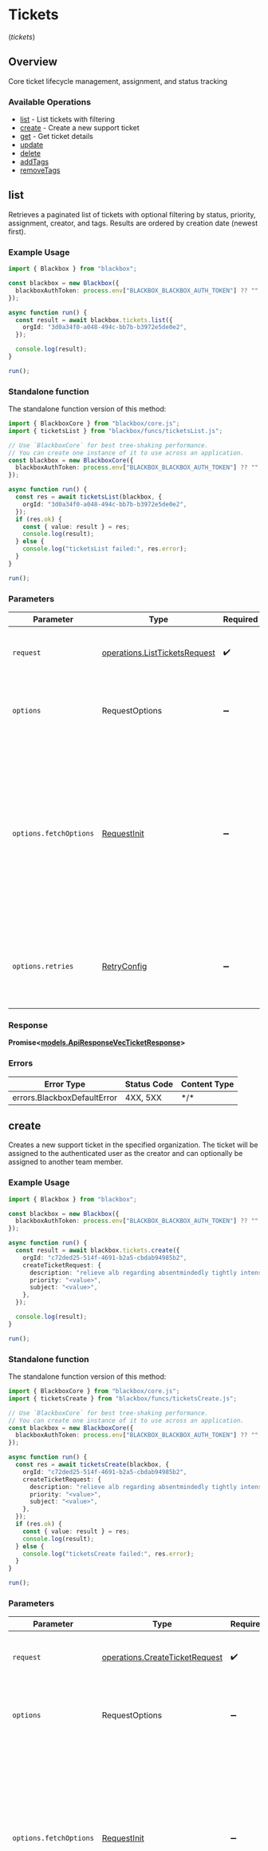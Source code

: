 # Tickets
(*tickets*)

## Overview

Core ticket lifecycle management, assignment, and status tracking

### Available Operations

* [list](#list) - List tickets with filtering
* [create](#create) - Create a new support ticket
* [get](#get) - Get ticket details
* [update](#update)
* [delete](#delete)
* [addTags](#addtags)
* [removeTags](#removetags)

## list

Retrieves a paginated list of tickets with optional filtering by status, priority, assignment, creator, and tags. Results are ordered by creation date (newest first).

### Example Usage

<!-- UsageSnippet language="typescript" operationID="list_tickets" method="get" path="/api/v0/organizations/{org_id}/tickets" -->
```typescript
import { Blackbox } from "blackbox";

const blackbox = new Blackbox({
  blackboxAuthToken: process.env["BLACKBOX_BLACKBOX_AUTH_TOKEN"] ?? "",
});

async function run() {
  const result = await blackbox.tickets.list({
    orgId: "3d0a34f0-a048-494c-bb7b-b3972e5de0e2",
  });

  console.log(result);
}

run();
```

### Standalone function

The standalone function version of this method:

```typescript
import { BlackboxCore } from "blackbox/core.js";
import { ticketsList } from "blackbox/funcs/ticketsList.js";

// Use `BlackboxCore` for best tree-shaking performance.
// You can create one instance of it to use across an application.
const blackbox = new BlackboxCore({
  blackboxAuthToken: process.env["BLACKBOX_BLACKBOX_AUTH_TOKEN"] ?? "",
});

async function run() {
  const res = await ticketsList(blackbox, {
    orgId: "3d0a34f0-a048-494c-bb7b-b3972e5de0e2",
  });
  if (res.ok) {
    const { value: result } = res;
    console.log(result);
  } else {
    console.log("ticketsList failed:", res.error);
  }
}

run();
```

### Parameters

| Parameter                                                                                                                                                                      | Type                                                                                                                                                                           | Required                                                                                                                                                                       | Description                                                                                                                                                                    |
| ------------------------------------------------------------------------------------------------------------------------------------------------------------------------------ | ------------------------------------------------------------------------------------------------------------------------------------------------------------------------------ | ------------------------------------------------------------------------------------------------------------------------------------------------------------------------------ | ------------------------------------------------------------------------------------------------------------------------------------------------------------------------------ |
| `request`                                                                                                                                                                      | [operations.ListTicketsRequest](../../models/operations/listticketsrequest.md)                                                                                                 | :heavy_check_mark:                                                                                                                                                             | The request object to use for the request.                                                                                                                                     |
| `options`                                                                                                                                                                      | RequestOptions                                                                                                                                                                 | :heavy_minus_sign:                                                                                                                                                             | Used to set various options for making HTTP requests.                                                                                                                          |
| `options.fetchOptions`                                                                                                                                                         | [RequestInit](https://developer.mozilla.org/en-US/docs/Web/API/Request/Request#options)                                                                                        | :heavy_minus_sign:                                                                                                                                                             | Options that are passed to the underlying HTTP request. This can be used to inject extra headers for examples. All `Request` options, except `method` and `body`, are allowed. |
| `options.retries`                                                                                                                                                              | [RetryConfig](../../lib/utils/retryconfig.md)                                                                                                                                  | :heavy_minus_sign:                                                                                                                                                             | Enables retrying HTTP requests under certain failure conditions.                                                                                                               |

### Response

**Promise\<[models.ApiResponseVecTicketResponse](../../models/apiresponsevecticketresponse.md)\>**

### Errors

| Error Type                  | Status Code                 | Content Type                |
| --------------------------- | --------------------------- | --------------------------- |
| errors.BlackboxDefaultError | 4XX, 5XX                    | \*/\*                       |

## create

Creates a new support ticket in the specified organization. The ticket will be assigned to the authenticated user as the creator and can optionally be assigned to another team member.

### Example Usage

<!-- UsageSnippet language="typescript" operationID="create_ticket" method="post" path="/api/v0/organizations/{org_id}/tickets" -->
```typescript
import { Blackbox } from "blackbox";

const blackbox = new Blackbox({
  blackboxAuthToken: process.env["BLACKBOX_BLACKBOX_AUTH_TOKEN"] ?? "",
});

async function run() {
  const result = await blackbox.tickets.create({
    orgId: "c72ded25-514f-4691-b2a5-cbdab94985b2",
    createTicketRequest: {
      description: "relieve alb regarding absentmindedly tightly intensely",
      priority: "<value>",
      subject: "<value>",
    },
  });

  console.log(result);
}

run();
```

### Standalone function

The standalone function version of this method:

```typescript
import { BlackboxCore } from "blackbox/core.js";
import { ticketsCreate } from "blackbox/funcs/ticketsCreate.js";

// Use `BlackboxCore` for best tree-shaking performance.
// You can create one instance of it to use across an application.
const blackbox = new BlackboxCore({
  blackboxAuthToken: process.env["BLACKBOX_BLACKBOX_AUTH_TOKEN"] ?? "",
});

async function run() {
  const res = await ticketsCreate(blackbox, {
    orgId: "c72ded25-514f-4691-b2a5-cbdab94985b2",
    createTicketRequest: {
      description: "relieve alb regarding absentmindedly tightly intensely",
      priority: "<value>",
      subject: "<value>",
    },
  });
  if (res.ok) {
    const { value: result } = res;
    console.log(result);
  } else {
    console.log("ticketsCreate failed:", res.error);
  }
}

run();
```

### Parameters

| Parameter                                                                                                                                                                      | Type                                                                                                                                                                           | Required                                                                                                                                                                       | Description                                                                                                                                                                    |
| ------------------------------------------------------------------------------------------------------------------------------------------------------------------------------ | ------------------------------------------------------------------------------------------------------------------------------------------------------------------------------ | ------------------------------------------------------------------------------------------------------------------------------------------------------------------------------ | ------------------------------------------------------------------------------------------------------------------------------------------------------------------------------ |
| `request`                                                                                                                                                                      | [operations.CreateTicketRequest](../../models/operations/createticketrequest.md)                                                                                               | :heavy_check_mark:                                                                                                                                                             | The request object to use for the request.                                                                                                                                     |
| `options`                                                                                                                                                                      | RequestOptions                                                                                                                                                                 | :heavy_minus_sign:                                                                                                                                                             | Used to set various options for making HTTP requests.                                                                                                                          |
| `options.fetchOptions`                                                                                                                                                         | [RequestInit](https://developer.mozilla.org/en-US/docs/Web/API/Request/Request#options)                                                                                        | :heavy_minus_sign:                                                                                                                                                             | Options that are passed to the underlying HTTP request. This can be used to inject extra headers for examples. All `Request` options, except `method` and `body`, are allowed. |
| `options.retries`                                                                                                                                                              | [RetryConfig](../../lib/utils/retryconfig.md)                                                                                                                                  | :heavy_minus_sign:                                                                                                                                                             | Enables retrying HTTP requests under certain failure conditions.                                                                                                               |

### Response

**Promise\<[models.ApiResponseTicketResponse](../../models/apiresponseticketresponse.md)\>**

### Errors

| Error Type                  | Status Code                 | Content Type                |
| --------------------------- | --------------------------- | --------------------------- |
| errors.BlackboxDefaultError | 4XX, 5XX                    | \*/\*                       |

## get

Retrieves detailed information about a specific ticket including its current status, assignment, tags, and metadata.

### Example Usage

<!-- UsageSnippet language="typescript" operationID="get_ticket" method="get" path="/api/v0/organizations/{org_id}/tickets/{ticket_id}" -->
```typescript
import { Blackbox } from "blackbox";

const blackbox = new Blackbox({
  blackboxAuthToken: process.env["BLACKBOX_BLACKBOX_AUTH_TOKEN"] ?? "",
});

async function run() {
  const result = await blackbox.tickets.get({
    orgId: "0fc1e174-e3b6-496e-8cd9-bdcdc1ef1929",
    ticketId: "b22180c3-de7b-409b-b947-29542a7e563d",
  });

  console.log(result);
}

run();
```

### Standalone function

The standalone function version of this method:

```typescript
import { BlackboxCore } from "blackbox/core.js";
import { ticketsGet } from "blackbox/funcs/ticketsGet.js";

// Use `BlackboxCore` for best tree-shaking performance.
// You can create one instance of it to use across an application.
const blackbox = new BlackboxCore({
  blackboxAuthToken: process.env["BLACKBOX_BLACKBOX_AUTH_TOKEN"] ?? "",
});

async function run() {
  const res = await ticketsGet(blackbox, {
    orgId: "0fc1e174-e3b6-496e-8cd9-bdcdc1ef1929",
    ticketId: "b22180c3-de7b-409b-b947-29542a7e563d",
  });
  if (res.ok) {
    const { value: result } = res;
    console.log(result);
  } else {
    console.log("ticketsGet failed:", res.error);
  }
}

run();
```

### Parameters

| Parameter                                                                                                                                                                      | Type                                                                                                                                                                           | Required                                                                                                                                                                       | Description                                                                                                                                                                    |
| ------------------------------------------------------------------------------------------------------------------------------------------------------------------------------ | ------------------------------------------------------------------------------------------------------------------------------------------------------------------------------ | ------------------------------------------------------------------------------------------------------------------------------------------------------------------------------ | ------------------------------------------------------------------------------------------------------------------------------------------------------------------------------ |
| `request`                                                                                                                                                                      | [operations.GetTicketRequest](../../models/operations/getticketrequest.md)                                                                                                     | :heavy_check_mark:                                                                                                                                                             | The request object to use for the request.                                                                                                                                     |
| `options`                                                                                                                                                                      | RequestOptions                                                                                                                                                                 | :heavy_minus_sign:                                                                                                                                                             | Used to set various options for making HTTP requests.                                                                                                                          |
| `options.fetchOptions`                                                                                                                                                         | [RequestInit](https://developer.mozilla.org/en-US/docs/Web/API/Request/Request#options)                                                                                        | :heavy_minus_sign:                                                                                                                                                             | Options that are passed to the underlying HTTP request. This can be used to inject extra headers for examples. All `Request` options, except `method` and `body`, are allowed. |
| `options.retries`                                                                                                                                                              | [RetryConfig](../../lib/utils/retryconfig.md)                                                                                                                                  | :heavy_minus_sign:                                                                                                                                                             | Enables retrying HTTP requests under certain failure conditions.                                                                                                               |

### Response

**Promise\<[models.ApiResponseTicketResponse](../../models/apiresponseticketresponse.md)\>**

### Errors

| Error Type                  | Status Code                 | Content Type                |
| --------------------------- | --------------------------- | --------------------------- |
| errors.BlackboxDefaultError | 4XX, 5XX                    | \*/\*                       |

## update

### Example Usage

<!-- UsageSnippet language="typescript" operationID="update_ticket" method="put" path="/api/v0/organizations/{org_id}/tickets/{ticket_id}" -->
```typescript
import { Blackbox } from "blackbox";

const blackbox = new Blackbox({
  blackboxAuthToken: process.env["BLACKBOX_BLACKBOX_AUTH_TOKEN"] ?? "",
});

async function run() {
  const result = await blackbox.tickets.update({
    orgId: "e4898f91-17f2-43cb-b0bc-965e95f3e535",
    ticketId: "29ca9557-f079-4b2b-9cc4-516bb009b11c",
    updateTicketRequest: {},
  });

  console.log(result);
}

run();
```

### Standalone function

The standalone function version of this method:

```typescript
import { BlackboxCore } from "blackbox/core.js";
import { ticketsUpdate } from "blackbox/funcs/ticketsUpdate.js";

// Use `BlackboxCore` for best tree-shaking performance.
// You can create one instance of it to use across an application.
const blackbox = new BlackboxCore({
  blackboxAuthToken: process.env["BLACKBOX_BLACKBOX_AUTH_TOKEN"] ?? "",
});

async function run() {
  const res = await ticketsUpdate(blackbox, {
    orgId: "e4898f91-17f2-43cb-b0bc-965e95f3e535",
    ticketId: "29ca9557-f079-4b2b-9cc4-516bb009b11c",
    updateTicketRequest: {},
  });
  if (res.ok) {
    const { value: result } = res;
    console.log(result);
  } else {
    console.log("ticketsUpdate failed:", res.error);
  }
}

run();
```

### Parameters

| Parameter                                                                                                                                                                      | Type                                                                                                                                                                           | Required                                                                                                                                                                       | Description                                                                                                                                                                    |
| ------------------------------------------------------------------------------------------------------------------------------------------------------------------------------ | ------------------------------------------------------------------------------------------------------------------------------------------------------------------------------ | ------------------------------------------------------------------------------------------------------------------------------------------------------------------------------ | ------------------------------------------------------------------------------------------------------------------------------------------------------------------------------ |
| `request`                                                                                                                                                                      | [operations.UpdateTicketRequest](../../models/operations/updateticketrequest.md)                                                                                               | :heavy_check_mark:                                                                                                                                                             | The request object to use for the request.                                                                                                                                     |
| `options`                                                                                                                                                                      | RequestOptions                                                                                                                                                                 | :heavy_minus_sign:                                                                                                                                                             | Used to set various options for making HTTP requests.                                                                                                                          |
| `options.fetchOptions`                                                                                                                                                         | [RequestInit](https://developer.mozilla.org/en-US/docs/Web/API/Request/Request#options)                                                                                        | :heavy_minus_sign:                                                                                                                                                             | Options that are passed to the underlying HTTP request. This can be used to inject extra headers for examples. All `Request` options, except `method` and `body`, are allowed. |
| `options.retries`                                                                                                                                                              | [RetryConfig](../../lib/utils/retryconfig.md)                                                                                                                                  | :heavy_minus_sign:                                                                                                                                                             | Enables retrying HTTP requests under certain failure conditions.                                                                                                               |

### Response

**Promise\<[models.ApiResponseTicketResponse](../../models/apiresponseticketresponse.md)\>**

### Errors

| Error Type                  | Status Code                 | Content Type                |
| --------------------------- | --------------------------- | --------------------------- |
| errors.BlackboxDefaultError | 4XX, 5XX                    | \*/\*                       |

## delete

### Example Usage

<!-- UsageSnippet language="typescript" operationID="delete_ticket" method="delete" path="/api/v0/organizations/{org_id}/tickets/{ticket_id}" -->
```typescript
import { Blackbox } from "blackbox";

const blackbox = new Blackbox({
  blackboxAuthToken: process.env["BLACKBOX_BLACKBOX_AUTH_TOKEN"] ?? "",
});

async function run() {
  await blackbox.tickets.delete({
    orgId: "208a10c1-d542-4f4d-83da-0c6204faa564",
    ticketId: "86180731-445c-4f84-88f8-5ce6bce7f4b6",
  });


}

run();
```

### Standalone function

The standalone function version of this method:

```typescript
import { BlackboxCore } from "blackbox/core.js";
import { ticketsDelete } from "blackbox/funcs/ticketsDelete.js";

// Use `BlackboxCore` for best tree-shaking performance.
// You can create one instance of it to use across an application.
const blackbox = new BlackboxCore({
  blackboxAuthToken: process.env["BLACKBOX_BLACKBOX_AUTH_TOKEN"] ?? "",
});

async function run() {
  const res = await ticketsDelete(blackbox, {
    orgId: "208a10c1-d542-4f4d-83da-0c6204faa564",
    ticketId: "86180731-445c-4f84-88f8-5ce6bce7f4b6",
  });
  if (res.ok) {
    const { value: result } = res;
    
  } else {
    console.log("ticketsDelete failed:", res.error);
  }
}

run();
```

### Parameters

| Parameter                                                                                                                                                                      | Type                                                                                                                                                                           | Required                                                                                                                                                                       | Description                                                                                                                                                                    |
| ------------------------------------------------------------------------------------------------------------------------------------------------------------------------------ | ------------------------------------------------------------------------------------------------------------------------------------------------------------------------------ | ------------------------------------------------------------------------------------------------------------------------------------------------------------------------------ | ------------------------------------------------------------------------------------------------------------------------------------------------------------------------------ |
| `request`                                                                                                                                                                      | [operations.DeleteTicketRequest](../../models/operations/deleteticketrequest.md)                                                                                               | :heavy_check_mark:                                                                                                                                                             | The request object to use for the request.                                                                                                                                     |
| `options`                                                                                                                                                                      | RequestOptions                                                                                                                                                                 | :heavy_minus_sign:                                                                                                                                                             | Used to set various options for making HTTP requests.                                                                                                                          |
| `options.fetchOptions`                                                                                                                                                         | [RequestInit](https://developer.mozilla.org/en-US/docs/Web/API/Request/Request#options)                                                                                        | :heavy_minus_sign:                                                                                                                                                             | Options that are passed to the underlying HTTP request. This can be used to inject extra headers for examples. All `Request` options, except `method` and `body`, are allowed. |
| `options.retries`                                                                                                                                                              | [RetryConfig](../../lib/utils/retryconfig.md)                                                                                                                                  | :heavy_minus_sign:                                                                                                                                                             | Enables retrying HTTP requests under certain failure conditions.                                                                                                               |

### Response

**Promise\<void\>**

### Errors

| Error Type                  | Status Code                 | Content Type                |
| --------------------------- | --------------------------- | --------------------------- |
| errors.BlackboxDefaultError | 4XX, 5XX                    | \*/\*                       |

## addTags

### Example Usage

<!-- UsageSnippet language="typescript" operationID="add_tags_to_ticket" method="post" path="/api/v0/organizations/{org_id}/tickets/{ticket_id}/tags" -->
```typescript
import { Blackbox } from "blackbox";

const blackbox = new Blackbox({
  blackboxAuthToken: process.env["BLACKBOX_BLACKBOX_AUTH_TOKEN"] ?? "",
});

async function run() {
  await blackbox.tickets.addTags({
    orgId: "6ef46784-c860-4868-a325-b1e59b233b07",
    ticketId: "bc3675c2-2ab9-4120-8144-11e56bee96be",
    tagManagementRequest: {
      tagIds: [],
    },
  });


}

run();
```

### Standalone function

The standalone function version of this method:

```typescript
import { BlackboxCore } from "blackbox/core.js";
import { ticketsAddTags } from "blackbox/funcs/ticketsAddTags.js";

// Use `BlackboxCore` for best tree-shaking performance.
// You can create one instance of it to use across an application.
const blackbox = new BlackboxCore({
  blackboxAuthToken: process.env["BLACKBOX_BLACKBOX_AUTH_TOKEN"] ?? "",
});

async function run() {
  const res = await ticketsAddTags(blackbox, {
    orgId: "6ef46784-c860-4868-a325-b1e59b233b07",
    ticketId: "bc3675c2-2ab9-4120-8144-11e56bee96be",
    tagManagementRequest: {
      tagIds: [],
    },
  });
  if (res.ok) {
    const { value: result } = res;
    
  } else {
    console.log("ticketsAddTags failed:", res.error);
  }
}

run();
```

### Parameters

| Parameter                                                                                                                                                                      | Type                                                                                                                                                                           | Required                                                                                                                                                                       | Description                                                                                                                                                                    |
| ------------------------------------------------------------------------------------------------------------------------------------------------------------------------------ | ------------------------------------------------------------------------------------------------------------------------------------------------------------------------------ | ------------------------------------------------------------------------------------------------------------------------------------------------------------------------------ | ------------------------------------------------------------------------------------------------------------------------------------------------------------------------------ |
| `request`                                                                                                                                                                      | [operations.AddTagsToTicketRequest](../../models/operations/addtagstoticketrequest.md)                                                                                         | :heavy_check_mark:                                                                                                                                                             | The request object to use for the request.                                                                                                                                     |
| `options`                                                                                                                                                                      | RequestOptions                                                                                                                                                                 | :heavy_minus_sign:                                                                                                                                                             | Used to set various options for making HTTP requests.                                                                                                                          |
| `options.fetchOptions`                                                                                                                                                         | [RequestInit](https://developer.mozilla.org/en-US/docs/Web/API/Request/Request#options)                                                                                        | :heavy_minus_sign:                                                                                                                                                             | Options that are passed to the underlying HTTP request. This can be used to inject extra headers for examples. All `Request` options, except `method` and `body`, are allowed. |
| `options.retries`                                                                                                                                                              | [RetryConfig](../../lib/utils/retryconfig.md)                                                                                                                                  | :heavy_minus_sign:                                                                                                                                                             | Enables retrying HTTP requests under certain failure conditions.                                                                                                               |

### Response

**Promise\<void\>**

### Errors

| Error Type                  | Status Code                 | Content Type                |
| --------------------------- | --------------------------- | --------------------------- |
| errors.BlackboxDefaultError | 4XX, 5XX                    | \*/\*                       |

## removeTags

### Example Usage

<!-- UsageSnippet language="typescript" operationID="remove_tags_from_ticket" method="delete" path="/api/v0/organizations/{org_id}/tickets/{ticket_id}/tags" -->
```typescript
import { Blackbox } from "blackbox";

const blackbox = new Blackbox({
  blackboxAuthToken: process.env["BLACKBOX_BLACKBOX_AUTH_TOKEN"] ?? "",
});

async function run() {
  await blackbox.tickets.removeTags({
    orgId: "ac048e80-c73a-48a1-9816-5b820ee9874a",
    ticketId: "5f56fa24-f094-4619-91be-28ac31a98250",
    tagManagementRequest: {
      tagIds: [
        "ad8105a5-ad52-46f2-b4dc-a959c72c9227",
        "b23d84fc-9c21-427a-9311-faf542f6af1a",
        "dc737710-04bc-4929-bc6b-e75cec182879",
      ],
    },
  });


}

run();
```

### Standalone function

The standalone function version of this method:

```typescript
import { BlackboxCore } from "blackbox/core.js";
import { ticketsRemoveTags } from "blackbox/funcs/ticketsRemoveTags.js";

// Use `BlackboxCore` for best tree-shaking performance.
// You can create one instance of it to use across an application.
const blackbox = new BlackboxCore({
  blackboxAuthToken: process.env["BLACKBOX_BLACKBOX_AUTH_TOKEN"] ?? "",
});

async function run() {
  const res = await ticketsRemoveTags(blackbox, {
    orgId: "ac048e80-c73a-48a1-9816-5b820ee9874a",
    ticketId: "5f56fa24-f094-4619-91be-28ac31a98250",
    tagManagementRequest: {
      tagIds: [
        "ad8105a5-ad52-46f2-b4dc-a959c72c9227",
        "b23d84fc-9c21-427a-9311-faf542f6af1a",
        "dc737710-04bc-4929-bc6b-e75cec182879",
      ],
    },
  });
  if (res.ok) {
    const { value: result } = res;
    
  } else {
    console.log("ticketsRemoveTags failed:", res.error);
  }
}

run();
```

### Parameters

| Parameter                                                                                                                                                                      | Type                                                                                                                                                                           | Required                                                                                                                                                                       | Description                                                                                                                                                                    |
| ------------------------------------------------------------------------------------------------------------------------------------------------------------------------------ | ------------------------------------------------------------------------------------------------------------------------------------------------------------------------------ | ------------------------------------------------------------------------------------------------------------------------------------------------------------------------------ | ------------------------------------------------------------------------------------------------------------------------------------------------------------------------------ |
| `request`                                                                                                                                                                      | [operations.RemoveTagsFromTicketRequest](../../models/operations/removetagsfromticketrequest.md)                                                                               | :heavy_check_mark:                                                                                                                                                             | The request object to use for the request.                                                                                                                                     |
| `options`                                                                                                                                                                      | RequestOptions                                                                                                                                                                 | :heavy_minus_sign:                                                                                                                                                             | Used to set various options for making HTTP requests.                                                                                                                          |
| `options.fetchOptions`                                                                                                                                                         | [RequestInit](https://developer.mozilla.org/en-US/docs/Web/API/Request/Request#options)                                                                                        | :heavy_minus_sign:                                                                                                                                                             | Options that are passed to the underlying HTTP request. This can be used to inject extra headers for examples. All `Request` options, except `method` and `body`, are allowed. |
| `options.retries`                                                                                                                                                              | [RetryConfig](../../lib/utils/retryconfig.md)                                                                                                                                  | :heavy_minus_sign:                                                                                                                                                             | Enables retrying HTTP requests under certain failure conditions.                                                                                                               |

### Response

**Promise\<void\>**

### Errors

| Error Type                  | Status Code                 | Content Type                |
| --------------------------- | --------------------------- | --------------------------- |
| errors.BlackboxDefaultError | 4XX, 5XX                    | \*/\*                       |